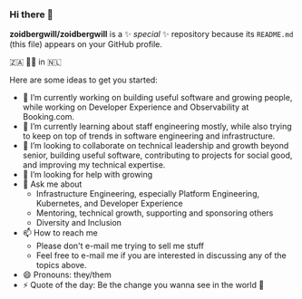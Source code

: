 ### Hi there 👋

**zoidbergwill/zoidbergwill** is a ✨ _special_ ✨ repository because its `README.md` (this file) appears on your GitHub profile.

🇿🇦 🏳️‍🌈 in 🇳🇱

Here are some ideas to get you started:

- 🔭 I’m currently working on building useful software and growing people, while working on Developer Experience and Observability at Booking.com.
- 🌱 I’m currently learning about staff engineering mostly, while also trying to keep on top of trends in software engineering and infrastructure.
- 👯 I’m looking to collaborate on technical leadership and growth beyond senior, building useful software, contributing to projects for social good, and improving my technical expertise.
- 🤔 I’m looking for help with growing
- 💬 Ask me about
  - Infrastructure Engineering, especially Platform Engineering, Kubernetes, and Developer Experience
  - Mentoring, technical growth, supporting and sponsoring others
  - Diversity and Inclusion
- 📫 How to reach me
  - Please don't e-mail me trying to sell me stuff
  - Feel free to e-mail me if you are interested in discussing any of the topics above.
- 😄 Pronouns: they/them
- ⚡ Quote of the day: Be the change you wanna see in the world 🚀


